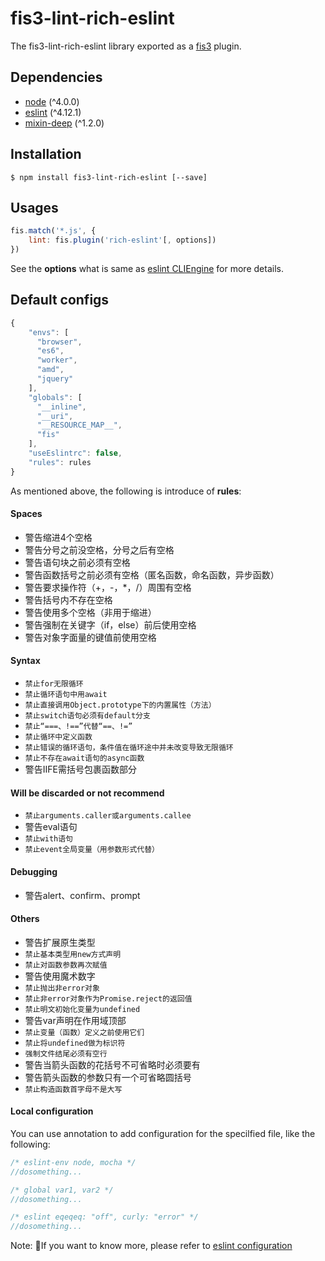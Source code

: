 # fis3-lint-rich-eslint
The fis3-lint-rich-eslint library exported as a [fis3](http://fis.baidu.com/fis3/index.html) plugin.
## Dependencies
* [node]() (^4.0.0)
* [eslint](https://github.com/eslint/eslint) (^4.12.1)
* [mixin-deep](https://github.com/jonschlinkert/mixin-deep) (^1.2.0)

## Installation
``` shell
$ npm install fis3-lint-rich-eslint [--save]
```

## Usages
``` js
fis.match('*.js', {
    lint: fis.plugin('rich-eslint'[, options])
})

```
See the **options** what is same as [eslint CLIEngine](https://eslint.org/docs/developer-guide/nodejs-api#cliengine) for more details.

## Default configs
``` js
{
    "envs": [
      "browser",
      "es6",
      "worker",
      "amd",
      "jquery"
    ],
    "globals": [
      "__inline",
      "__uri",
      "__RESOURCE_MAP__",
      "fis"
    ],
    "useEslintrc": false,
    "rules": rules
}
```
As mentioned above, the following is introduce of **rules**:

#### Spaces

* 警告缩进4个空格
* 警告分号之前没空格，分号之后有空格
* 警告语句块之前必须有空格
* 警告函数括号之前必须有空格（匿名函数，命名函数，异步函数）
* 警告要求操作符（+，-，*，/）周围有空格
* 警告括号内不存在空格
* 警告使用多个空格（非用于缩进）
* 警告强制在关键字（if，else）前后使用空格
* 警告对象字面量的键值前使用空格

#### Syntax
* `禁止for无限循环`
* `禁止循环语句中用await`
* `禁止直接调用Object.prototype下的内置属性（方法）`
* `禁止switch语句必须有default分支`
* `禁止“===、!==”代替“==、!=”`
* `禁止循环中定义函数`
* `禁止错误的循环语句，条件值在循环途中并未改变导致无限循环`
* `禁止不存在await语句的async函数`
* 警告IIFE需括号包裹函数部分

#### Will be discarded or not recommend
* `禁止arguments.caller或arguments.callee`
* 警告eval语句
* `禁止with语句`
* `禁止event全局变量（用参数形式代替）`

#### Debugging
* 警告alert、confirm、prompt

#### Others
* 警告扩展原生类型
* `禁止基本类型用new方式声明`
* `禁止对函数参数再次赋值`
* 警告使用魔术数字
* `禁止抛出非error对象`
* `禁止非error对象作为Promise.reject的返回值`
* `禁止明文初始化变量为undefined`
* 警告var声明在作用域顶部
* `禁止变量（函数）定义之前使用它们`
* `禁止将undefined做为标识符`
* `强制文件结尾必须有空行`
* 警告当箭头函数的花括号不可省略时必须要有
* 警告箭头函数的参数只有一个可省略圆括号
* `禁止构造函数首字母不是大写`

#### Local configuration
You can use annotation to add configuration for the specilfied file, like the following:

``` js
/* eslint-env node, mocha */
//dosomething...
```
``` js
/* global var1, var2 */
//dosomething...
```
``` js
/* eslint eqeqeq: "off", curly: "error" */
//dosomething...
```
Note: If you want to know more, please refer to [eslint configuration](https://eslint.org/docs/user-guide/configuring)
